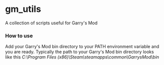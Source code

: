 # gm_utils
A collection of scripts useful for Garry's Mod

### How to use
Add your Garry's Mod bin directory to your PATH environment variable and you are ready.
Typically the path to your Garry's Mod bin directory looks like this *C:\Program Files (x86)\Steam\steamapps\common\GarrysMod\bin*
